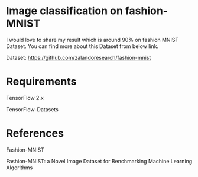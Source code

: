
# Image classification on fashion-MNIST

I would love to share my result which is around 90% on fashion MNIST Dataset.
You can find more about this Dataset from below link.

Dataset: https://github.com/zalandoresearch/fashion-mnist
# Requirements
TensorFlow 2.x

TensorFlow-Datasets

# References
Fashion-MNIST

Fashion-MNIST: a Novel Image Dataset for Benchmarking Machine Learning Algorithms